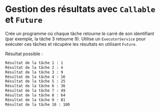 # Gestion des résultats avec `Callable` et `Future`

Crée un programme où chaque tâche retourne le carré de son identifiant (par exemple, la tâche 3 retourne 9).
Utilise un `ExecutorService` pour exécuter ces tâches et récupère les résultats en utilisant `Future`.

Résultat possible :

```bash
Résultat de la tâche 1 : 1
Résultat de la tâche 2 : 4
Résultat de la tâche 3 : 9
Résultat de la tâche 4 : 16
Résultat de la tâche 5 : 25
Résultat de la tâche 6 : 36
Résultat de la tâche 7 : 49
Résultat de la tâche 8 : 64
Résultat de la tâche 9 : 81
Résultat de la tâche 10 : 100
```